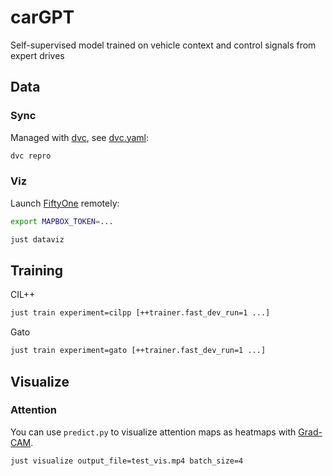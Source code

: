 # carGPT
Self-supervised model trained on vehicle context and control signals from expert drives

## Data

### Sync

Managed with [dvc](https://dvc.org/), see [dvc.yaml](./dvc.yaml):

```bash
dvc repro
```

### Viz

Launch [FiftyOne](https://docs.voxel51.com/) remotely:

```bash
export MAPBOX_TOKEN=...

just dataviz
```

## Training

CIL++
```bash
just train experiment=cilpp [++trainer.fast_dev_run=1 ...]
```

Gato
```bash
just train experiment=gato [++trainer.fast_dev_run=1 ...]
```

## Visualize

### Attention

You can use `predict.py` to visualize attention maps as heatmaps with 
[Grad-CAM](https://github.com/jacobgil/pytorch-grad-cam).

```bash
just visualize output_file=test_vis.mp4 batch_size=4
```
